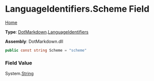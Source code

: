 # LanguageIdentifiers\.Scheme Field

[Home](../../../README.md)

**Type**: [DotMarkdown](../../README.md)\.[LanguageIdentifiers](../README.md)

**Assembly**: DotMarkdown\.dll

```csharp
public const string Scheme = "scheme"
```

### Field Value

System\.[String](https://docs.microsoft.com/en-us/dotnet/api/system.string)